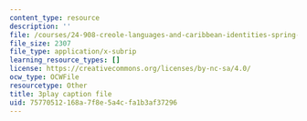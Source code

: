 ```yaml
---
content_type: resource
description: ''
file: /courses/24-908-creole-languages-and-caribbean-identities-spring-2017/75770512168a7f8e5a4cfa1b3af37296_w-zdunIsHUU.srt
file_size: 2307
file_type: application/x-subrip
learning_resource_types: []
license: https://creativecommons.org/licenses/by-nc-sa/4.0/
ocw_type: OCWFile
resourcetype: Other
title: 3play caption file
uid: 75770512-168a-7f8e-5a4c-fa1b3af37296
---
```


